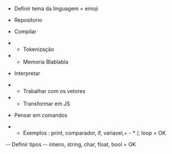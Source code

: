 - Definir tema da linguagem = emoji
- Repositorio
- Compilar
- - Tokenização
- - Memoria Blablabla
- Interpretar
- - Trabalhar com os vetores
- - Transformar em JS

- Pensar em comandos
- - Exemplos : 
	print, comparador, if, variavel,+ - * /, loop = OK

-- Definir tipos
 -- inteiro, string, char, float, bool = OK

